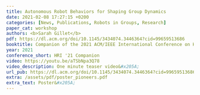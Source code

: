 ```yaml
---
title: Autonomous Robot Behaviors for Shaping Group Dynamics
date: 2021-02-08 17:27:15 +0200
categories: [News, Publications, Robots in Groups, Research]
paper_cat: workshop
authors: <b>Sarah Gillet</b>
pdf: https://dl.acm.org/doi/10.1145/3434074.3446364?cid=99659513686
booktitle: Companion of the 2021 ACM/IEEE International Conference on Human-Robot Interaction, 2021, New York, NY, USA
year: 2021
conference_short: HRI '21 Companion
video: https://youtu.be/aTSbNpa3Q78
video_description: One minute teaser video&#x205A;
url_pub: https://dl.acm.org/doi/10.1145/3434074.3446364?cid=99659513686
extra: /assets/pdf/poster_pioneers.pdf
extra_text: Poster&#x205A;
---
```


